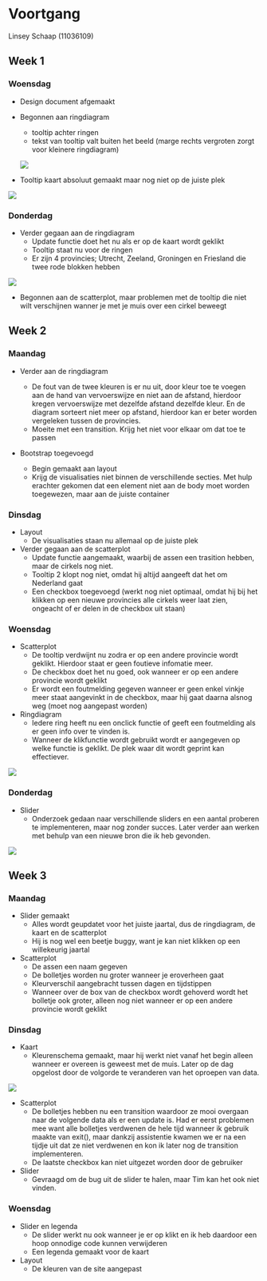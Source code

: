 # Voortgang

Linsey Schaap (11036109)

## Week 1
### Woensdag
* Design document afgemaakt
* Begonnen aan ringdiagram
  * tooltip achter ringen
  * tekst van tooltip valt buiten het beeld (marge rechts vergroten zorgt voor kleinere ringdiagram)

  ![](doc/tooltipAchterRing.PNG)

* Tooltip kaart absoluut gemaakt maar nog niet op de juiste plek

![](doc/tooltipkaart.PNG)

### Donderdag
* Verder gegaan aan de ringdiagram
  * Update functie doet het nu als er op de kaart wordt geklikt
  * Tooltip staat nu voor de ringen
  * Er zijn 4 provincies; Utrecht, Zeeland, Groningen en Friesland die twee rode blokken hebben

 ![](doc/rodeBlokken.PNG)

* Begonnen aan de scatterplot, maar problemen met de tooltip die niet wilt verschijnen wanner je met je muis over een cirkel beweegt

## Week 2
### Maandag
* Verder aan de ringdiagram
  * De fout van de twee kleuren is er nu uit, door kleur toe te voegen aan de hand van vervoerswijze en niet aan de afstand, hierdoor kregen vervoerswijze met dezelfde afstand dezelfde kleur. En de diagram sorteert niet meer op afstand, hierdoor kan er beter worden vergeleken tussen de provincies.
  * Moeite met een transition. Krijg het niet voor elkaar om dat toe te passen

* Bootstrap toegevoegd
  * Begin gemaakt aan layout
  * Krijg de visualisaties niet binnen de verschillende secties. Met hulp erachter gekomen dat een element niet aan de body moet worden toegewezen, maar aan de juiste container

### Dinsdag
* Layout
  * De visualisaties staan nu allemaal op de juiste plek
* Verder gegaan aan de scatterplot
  * Update functie aangemaakt, waarbij de assen een trasition hebben, maar de cirkels nog niet.
  * Tooltip 2 klopt nog niet, omdat hij altijd aangeeft dat het om Nederland gaat
  * Een checkbox toegevoegd (werkt nog niet optimaal, omdat hij bij het klikken op een nieuwe provincies alle cirkels weer laat zien, ongeacht of er delen in de checkbox uit staan)

### Woensdag
* Scatterplot
  * De tooltip verdwijnt nu zodra er op een andere provincie wordt geklikt. Hierdoor staat er geen foutieve infomatie meer.
  * De checkbox doet het nu goed, ook wanneer er op een andere provincie wordt geklikt
  * Er wordt een foutmelding gegeven wanneer er geen enkel vinkje meer staat aangevinkt in de checkbox, maar hij gaat daarna alsnog weg (moet nog aangepast worden)
* Ringdiagram
  * Iedere ring heeft nu een onclick functie of geeft een foutmelding als er geen info over te vinden is.
  * Wanneer de klikfunctie wordt gebruikt wordt er aangegeven op welke functie is geklikt. De plek waar dit wordt geprint kan effectiever.

 ![](doc/printVervoerswijze.PNG)

### Donderdag
* Slider
  * Onderzoek gedaan naar verschillende sliders en een aantal proberen te implementeren, maar nog zonder succes. Later verder aan werken met behulp van een nieuwe bron die ik heb gevonden.

![](doc/slider.PNG)

## Week 3
### Maandag
* Slider gemaakt
  * Alles wordt geupdatet voor het juiste jaartal, dus de ringdiagram, de kaart en de scatterplot
  * Hij is nog wel een beetje buggy, want je kan niet klikken op een willekeurig jaartal
* Scatterplot
  * De assen een naam gegeven
  * De bolletjes worden nu groter wanneer je eroverheen gaat
  * Kleurverschil aangebracht tussen dagen en tijdstippen
  * Wanneer over de box van de checkbox wordt gehoverd wordt het bolletje ook groter, alleen nog niet wanneer er op een andere provincie wordt geklikt

### Dinsdag
* Kaart
  * Kleurenschema gemaakt, maar hij werkt niet vanaf het begin alleen wanneer er overeen is geweest met de muis. Later op de dag opgelost door de volgorde te veranderen van het oproepen van data.

![](doc/kaartKleur.PNG)

* Scatterplot
  * De bolletjes hebben nu een transition waardoor ze mooi overgaan naar de volgende data als er een update is. Had er eerst problemen mee want alle bolletjes verdwenen de hele tijd wanneer ik gebruik maakte van exit(), maar dankzij assistentie kwamen we er na een tijdje uit dat ze niet verdwenen en kon ik later nog de transition implementeren.
  * De laatste checkbox kan niet uitgezet worden door de gebruiker
* Slider
  * Gevraagd om de bug uit de slider te halen, maar Tim kan het ook niet vinden.

### Woensdag
* Slider en legenda
  * De slider werkt nu ook wanneer je er op klikt en ik heb daardoor een hoop onnodige code kunnen verwijderen
  * Een legenda gemaakt voor de kaart
* Layout
  * De kleuren van de site aangepast
